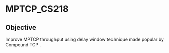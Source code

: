 # MPTCP_CS218

Objective
---------
Improve MPTCP throughput using delay window technique made popular by Compound TCP .


